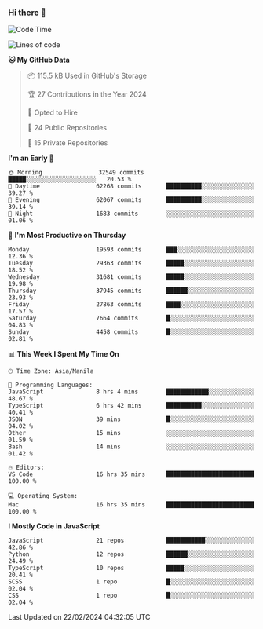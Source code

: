 ### Hi there 👋

<!--START_SECTION:waka-->
![Code Time](http://img.shields.io/badge/Code%20Time-577%20hrs%2026%20mins-blue)

![Lines of code](https://img.shields.io/badge/From%20Hello%20World%20I%27ve%20Written-63.1%20million%20lines%20of%20code-blue)

**🐱 My GitHub Data** 

> 📦 115.5 kB Used in GitHub's Storage 
 > 
> 🏆 27 Contributions in the Year 2024
 > 
> 💼 Opted to Hire
 > 
> 📜 24 Public Repositories 
 > 
> 🔑 15 Private Repositories 
 > 
**I'm an Early 🐤** 

```text
🌞 Morning                32549 commits       █████░░░░░░░░░░░░░░░░░░░░   20.53 % 
🌆 Daytime                62268 commits       ██████████░░░░░░░░░░░░░░░   39.27 % 
🌃 Evening                62067 commits       ██████████░░░░░░░░░░░░░░░   39.14 % 
🌙 Night                  1683 commits        ░░░░░░░░░░░░░░░░░░░░░░░░░   01.06 % 
```
📅 **I'm Most Productive on Thursday** 

```text
Monday                   19593 commits       ███░░░░░░░░░░░░░░░░░░░░░░   12.36 % 
Tuesday                  29363 commits       █████░░░░░░░░░░░░░░░░░░░░   18.52 % 
Wednesday                31681 commits       █████░░░░░░░░░░░░░░░░░░░░   19.98 % 
Thursday                 37945 commits       ██████░░░░░░░░░░░░░░░░░░░   23.93 % 
Friday                   27863 commits       ████░░░░░░░░░░░░░░░░░░░░░   17.57 % 
Saturday                 7664 commits        █░░░░░░░░░░░░░░░░░░░░░░░░   04.83 % 
Sunday                   4458 commits        █░░░░░░░░░░░░░░░░░░░░░░░░   02.81 % 
```


📊 **This Week I Spent My Time On** 

```text
🕑︎ Time Zone: Asia/Manila

💬 Programming Languages: 
JavaScript               8 hrs 4 mins        ████████████░░░░░░░░░░░░░   48.67 % 
TypeScript               6 hrs 42 mins       ██████████░░░░░░░░░░░░░░░   40.41 % 
JSON                     39 mins             █░░░░░░░░░░░░░░░░░░░░░░░░   04.02 % 
Other                    15 mins             ░░░░░░░░░░░░░░░░░░░░░░░░░   01.59 % 
Bash                     14 mins             ░░░░░░░░░░░░░░░░░░░░░░░░░   01.42 % 

🔥 Editors: 
VS Code                  16 hrs 35 mins      █████████████████████████   100.00 % 

💻 Operating System: 
Mac                      16 hrs 35 mins      █████████████████████████   100.00 % 
```

**I Mostly Code in JavaScript** 

```text
JavaScript               21 repos            ███████████░░░░░░░░░░░░░░   42.86 % 
Python                   12 repos            ██████░░░░░░░░░░░░░░░░░░░   24.49 % 
TypeScript               10 repos            █████░░░░░░░░░░░░░░░░░░░░   20.41 % 
SCSS                     1 repo              █░░░░░░░░░░░░░░░░░░░░░░░░   02.04 % 
CSS                      1 repo              █░░░░░░░░░░░░░░░░░░░░░░░░   02.04 % 
```




 Last Updated on 22/02/2024 04:32:05 UTC
<!--END_SECTION:waka-->
